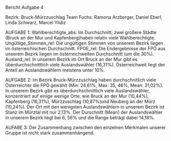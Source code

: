 Bericht Aufgabe 4

Bezirk: Bruck-Mürzzuschlag
Team Fuchs: Ramona Arzberger, Daniel Eberl, Linda Schwarz, Marcel Yildiz

AUFGABE 1:
Wahlberechtigte_abs: Im Durchschnitt; zwei großere Städte (Bruck an der Mur und Kapfenberg)haben relativ viele Wahlberechtigte.
Ungültige_Stimmen_rel: Die ungültigen Stimmen von unserem Bezirk liegen im österreichischen Durchschnitt.
FPOE_rel: Die Endergebnisse der FPÖ aus unserem Bezirk liegen im österreichweiten Durchschnitt (um die 30%).
Ausland_rel: In unserem Bezirk im Ort Bruck an der Mur gibt es überdurchschnittlich viele Auslandswähler (16,31%).
Österreichweit liegt der Anteil an Auslandswählern meistens unter 10%.

AUFGABE 2:
Im Bezirk Bruck-Mürzzuschlag haben durchschnitlich viele Österreicher die FPÖ gewählt (Min: 24,61%, Max: 35, 46%, Mean: 31,02%).
In unserem Bezirk gibt es überdurchschnittlich viele Auslandswähler, konzentriert auf einige wenige Orte, wie Bruck an der Mur (10,44%), Kapfenberg (16,31%), Mürzzuschlag (10,87%)und Neuberg an der Mürz (10,24%).
Der Ort mit den wenigsten Auslandswählern in unserem Bezirk ist Stanz im Mürztal mit nur 2,13%. 
Der Durschnitt (Mean) der Auslandswähler in unserem Bezirk liegt bei 6, 56% und die Range beträgt dabei 14,18%.

AUFABE 3:
Der Zusammenhang zwischen den einzelnen Merkmalen unserer Gruppe ist nicht stark zusammenhängend.
